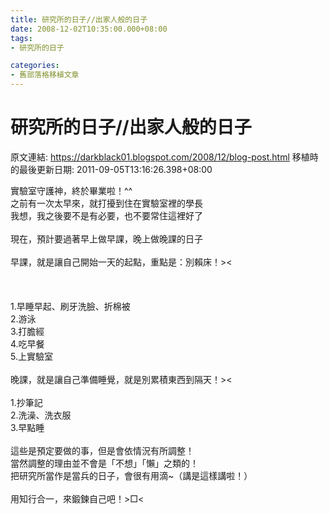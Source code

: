 ```yaml
---
title: 研究所的日子//出家人般的日子
date: 2008-12-02T10:35:00.000+08:00
tags: 
- 研究所的日子

categories:
- 舊部落格移植文章
---
```


# 研究所的日子//出家人般的日子

原文連結: https://darkblack01.blogspot.com/2008/12/blog-post.html
移植時的最後更新日期: 2011-09-05T13:16:26.398+08:00

實驗室守護神，終於畢業啦！^^<br />之前有一次太早來，就打擾到住在實驗室裡的學長<br />我想，我之後要不是有必要，也不要常住這裡好了<br /><br />現在，預計要過著早上做早課，晚上做晚課的日子<br /><br />早課，就是讓自己開始一天的起點，重點是：別賴床！&gt;&lt;<br /><br /><a name='more'></a><br /><br />1.早睡早起、刷牙洗臉、折棉被<br />2.游泳<br />3.打膽經<br />4.吃早餐<br />5.上實驗室<br /><br />晚課，就是讓自己準備睡覺，就是別累積東西到隔天！&gt;&lt;<br /><br />1.抄筆記<br />2.洗澡、洗衣服<br />3.早點睡<br /><br />這些是預定要做的事，但是會依情況有所調整！<br />當然調整的理由並不會是「不想」「懶」之類的！<br />把研究所當作是當兵的日子，會很有用滴~（講是這樣講啦！）<br /><br />用知行合一，來鍛鍊自己吧！&gt;□&lt;
